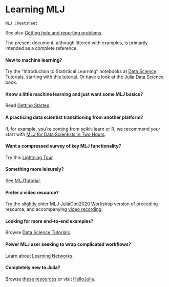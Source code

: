 # Learning MLJ

[`MLJ Cheatsheet`](@ref)

See also [Getting help and reporting problems](@ref).

The present document, although littered with examples, is primarily
intended as a complete reference. 

#### New to machine learning?

Try the "Introduction to Statistical
Learning" notebooks at [Data Science
Tutorials](https://juliaai.github.io/DataScienceTutorials.jl/),
starting with [this
tutorial](https://juliaai.github.io/DataScienceTutorials.jl/isl/lab-2/).
Or have a look at the [Julia Data
Science](https://github.com/JuliaDataScience/JuliaDataScience) book.

#### Know a little machine learning and just want some MLJ basics?

Read [Getting Started](@ref).

#### A practicing data scientist transitioning from another platform?

If, for example, you're coming from scikit-learn or R, we recommend
your start with [MLJ for Data Scientists in Two
Hours](https://github.com/alan-turing-institute/MLJ.jl/blob/dev/examples/telco/notebook.ipynb).

#### Want a compressed survey of key MLJ functionality?

Try this [Lightning
Tour](https://github.com/alan-turing-institute/MLJ.jl/blob/dev/examples/lightning_tour/lightning_tour.ipynb).

#### Something more leisurely?

See
[MLJTutorial](https://github.com/ablaom/MLJTutorial.jl).

#### Prefer a video resource?

Try the slightly older [MLJ JuliaCon2020
Workshop](https://github.com/ablaom/MachineLearningInJulia2020)
version of preceding resource, and accompanying [video
recording](https://www.youtube.com/watch?time_continue=27&v=qSWbCn170HU&feature=emb_title).

#### Looking for more end-to-end examples?

Browse [Data Science
Tutorials](https://juliaai.github.io/DataScienceTutorials.jl).

#### Power MLJ user seeking to wrap complicated workflows?

Learn about [Learning Networks](@ref).

#### Completely new to Julia?

Browse [these resources](https://julialang.org/learning/) or visit
[HelloJulia](https://github.com/ablaom/HelloJulia.jl).

